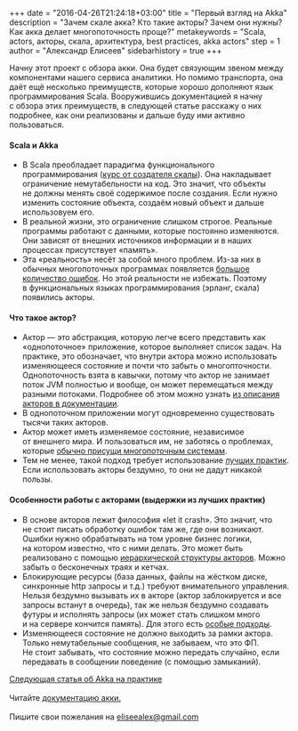 +++
date = "2016-04-26T21:24:18+03:00"
title = "Первый взгляд на Akka"
description = "Зачем скале акка? Кто такие акторы? Зачем они нужны? Как акка делает многопоточность проще?"
metakeywords = "Scala, actors, акторы, скала, архитектура, best practices, akka actors"
step = 1
author = "Александр Елисеев"
sidebarhistory = true
+++

Начну этот проект с обзора акки.
Она будет связующим звеном между компонентами нашего сервиса аналитики.
Но помимо транспорта, она даёт ещё несколько преимуществ, которые хорошо
дополняют язык программирования Scala.
Вооружившись документацией я начну с обзора этих преимуществ,
в следующей статье расскажу о них подробнее, как они реализованы и дальше буду
ими активно пользоваться.

#### Scala и Akka

- В Scala преобладает парадигма функционального программирования ([курс от создателя скалы](https://www.coursera.org/course/progfun)). Она накладывает ограничение немутабельности на код. Это значит, что объекты не должны менять своё содержимое после создания. Если нужно изменить состояние объекта, создаём новый объект и дальше использовуем его.
- В реальной жизни, это ограничение слишком строгое. Реальные программы работают с данными, которые постоянно изменяются. Они зависят от внешних источников информации и в наших процессах присутствует «память».
- Эта «реальность» несёт за собой много проблем. Из-за них в обычных многопоточных программах появляется [большое количество ошибок](http://doc.akka.io/docs/akka/current/general/terminology.html#Deadlock_vs__Starvation_vs__Live-lock).
Но этой реальности не избежать.
Поэтому в функциональных языках программирования (эрланг, скала) появились акторы.

#### Что такое актор?

- Актор — это абстракция, которую легче всего представить как «однопоточное» приложение, которое выполняет список задач.
На практике, это обозначает, что внутри актора можно использовать изменяющееся состояние и почти что забыть о многопточности.
Однопоточность взята в кавычки, потому что актор не занимает поток JVM полностью и вообще, он может перемещаться между разными потоками.
Подробнее об этом можно узнать [из описания акторов в документации](http://doc.akka.io/docs/akka/current/general/actors.html).
- В однопоточном приложении могут одновременно существовать тысячи таких акторов.
- Актор может иметь изменяемое состояние, независимое от внешнего мира. И пользоваться им, не заботясь о проблемах, которые [обычно присущи многопоточным системам](http://doc.akka.io/docs/akka/current/general/terminology.html).
- Тем не менее, такой подход требует использование [лучших практик](http://doc.akka.io/docs/akka/current/general/actor-systems.html#Actor_Best_Practices).
Если использовать акторы бездумно, то они не дадут никакой пользы.

#### Особенности работы с акторами (выдержки из лучших практик)

- В основе акторов лежит философия «let it crash». Это значит, что не стоит писать обработку ошибок там же, где они возникают. Ошибки нужно обрабатывать на том уровне бизнес логики, на котором известно, что с ними делать. Это может быть реализовано с помощью [иерархической структуры акторов](http://doc.akka.io/docs/akka/current/general/actor-systems.html#Hierarchical_Structure). Можно забыть о бесконечных траях и кетчах.
- Блокирующие ресурсы (база данных, файлы на жёстком диске, синхронные http запросы и т.д.) требуют внимательного управления. Нельзя бездумно вызывать их в акторе (актор заблокируется и все запросы встанут в очередь), так же нельзя бездумно создавать футуры и исполнять запросы (их может стать слишком много и на сервере кончится память). Для этого есть [особые подходы](http://doc.akka.io/docs/akka/current/general/actor-systems.html#Blocking_Needs_Careful_Management).
- Изменяющееся состояние не должно выходить за рамки актора. Только немутабельные сообщения, не забываем, что это ФП. Не стоит забывать, что состояние можно передать случайно, если передавать в сообщении поведение (с помощью замыканий).

<div class="factoid factoid-bottom">
    <a href="/dynamica-1/2-requirements">Следующая статья об Akka на практике</a><br>
    <br>
    Читайте <a href="http://doc.akka.io/docs/akka/current/scala.html">документацию акки.</a><br>
    <br>
    Пишите свои пожелания на <a href="mailto:eliseealex@gmail.com?Subject=%d0%91%d0%bb%d0%be%d0%b3%20%d0%90%d0%bb%d0%b5%d0%ba%d1%81%d0%b0%d0%bd%d0%b4%d1%80%d0%b0%20%d0%95%d0%bb%d0%b8%d1%81%d0%b5%d0%b5%d0%b2%d0%b0" rel="nofollow">eliseealex@gmail.com</a>
</div>
